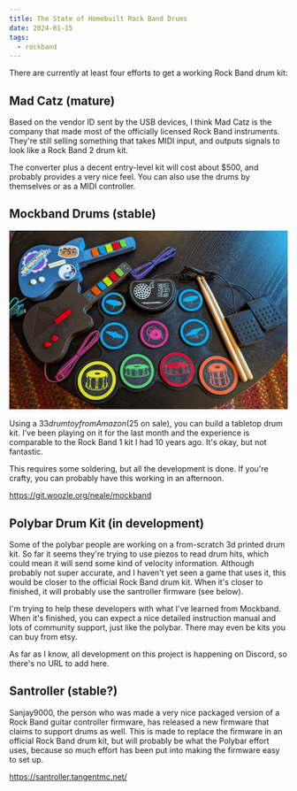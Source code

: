 ```yaml
---
title: The State of Homebuilt Rock Band Drums
date: 2024-01-15
tags:
  - rockband
---
```


There are currently at least four efforts to get a working Rock Band drum kit:

## Mad Catz (mature)

Based on the vendor ID sent by the USB devices,
I think Mad Catz is the company that made most of the
officially licensed Rock Band instruments.
They're still selling something that takes MIDI input,
and outputs signals to look like a Rock Band 2 drum kit.

The converter plus a decent entry-level kit will cost about $500,
and probably provides a very nice feel.
You can also use the drums by themselves or as a MIDI controller.


## Mockband Drums (stable)

![mockband drums and guitars](mockband.jpg)

Using a $33 drum toy from Amazon ($25 on sale),
you can build a tabletop drum kit.
I've been playing on it for the last month
and the experience is comparable to the Rock Band 1 kit I had 10 years ago.
It's okay, but not fantastic.

This requires some soldering,
but all the development is done.
If you're crafty,
you can probably have this working in an afternoon.

https://git.woozle.org/neale/mockband


## Polybar Drum Kit (in development)

Some of the polybar people are working on a from-scratch 3d printed drum kit.
So far it seems they're trying to use piezos to read drum hits,
which could mean it will send some kind of velocity information.
Although probably not super accurate,
and I haven't yet seen a game that uses it,
this would be closer to the official Rock Band drum kit.
When it's closer to finished,
it will probably use the santroller firmware
(see below).

I'm trying to help these developers
with what I've learned from Mockband.
When it's finished,
you can expect a nice detailed instruction manual
and lots of community support,
just like the polybar.
There may even be kits you can buy from etsy.

As far as I know,
all development on this project is happening on Discord,
so there's no URL to add here.


## Santroller (stable?)

Sanjay9000,
the person who was made a very nice packaged version of a Rock Band guitar controller firmware,
has released a new firmware that claims to support drums as well.
This is made to replace the firmware in an official Rock Band drum kit,
but will probably be what the Polybar effort uses,
because so much effort has been put into making the firmware easy to set up.

https://santroller.tangentmc.net/
